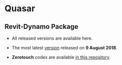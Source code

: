 # Quasar
## Revit-Dynamo Package

- All released versions are available here.

- The most latest [version](https://github.com/mgjean/quasar/tree/master/Quasar%20v0.1.0) released on __9 August 2018__.

- __Zerotouch__ codes are available [in this repository](https://github.com/mgjean/quasar.twotouch).

